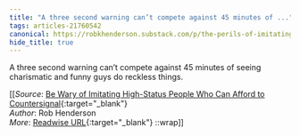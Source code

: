 ```yaml
---
title: "A three second warning can’t compete against 45 minutes of ..."
tags: articles-21760542
canonical: https://robkhenderson.substack.com/p/the-perils-of-imitating-high-status
hide_title: true
---
```


A three second warning can’t compete against 45 minutes of seeing charismatic and funny guys do reckless things.


[[_Source_: [Be Wary of Imitating High-Status People Who Can Afford to Countersignal](https://robkhenderson.substack.com/p/the-perils-of-imitating-high-status){:target="_blank"}<br>
_Author_: Rob Henderson<br>
_More_: [Readwise URL](https://readwise.io/open/430874577){:target="_blank"}
::wrap]]